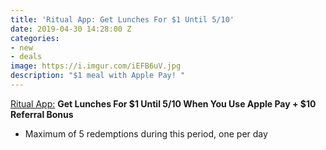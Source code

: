 ```yaml
---
title: 'Ritual App: Get Lunches For $1 Until 5/10'
date: 2019-04-30 14:28:00 Z
categories:
- new
- deals
image: https://i.imgur.com/iEFB6uV.jpg
description: "$1 meal with Apple Pay! "
---
```


[Ritual App:](https://invite.ritual.co/JENNIFER36712) **Get Lunches For $1 Until 5/10 When You Use Apple Pay + $10 Referral Bonus**

* Maximum of 5 redemptions during this period, one per day